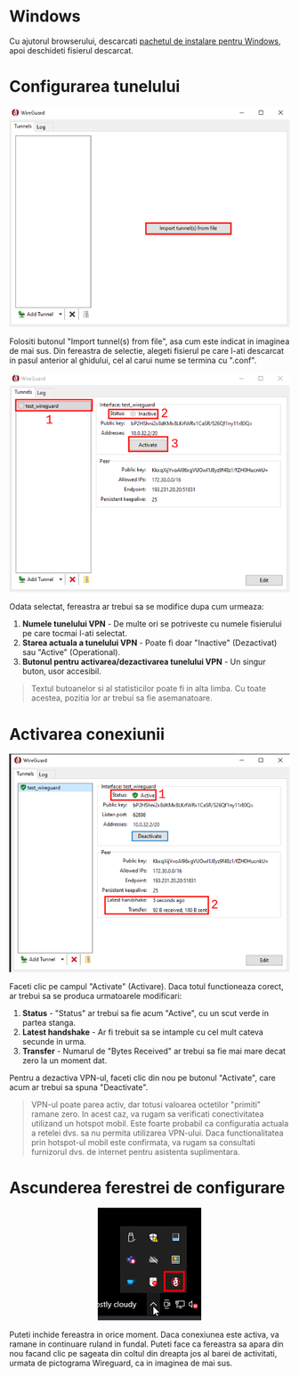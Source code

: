 # Windows

Cu ajutorul browserului, descarcati [pachetul de instalare pentru Windows](https://download.wireguard.com/windows-client/wireguard-installer.exe), apoi deschideti fisierul descarcat.

# Configurarea tunelului
<p>
	<center>
		<img src="media/wireguard_windows_installer.png"/>
	</center>
</p>

Folositi butonul "Import tunnel(s) from file", asa cum este indicat in imaginea de mai sus. Din fereastra de selectie, alegeti fisierul pe care l-ati descarcat in pasul anterior al ghidului, cel al carui nume se termina cu ".conf".

<p>
	<center>
		<img src="media/wireguard_windows_added.png"/>
	</center>
</p>

Odata selectat, fereastra ar trebui sa se modifice dupa cum urmeaza:
1. **Numele tunelului VPN** - De multe ori se potriveste cu numele fisierului pe care tocmai l-ati selectat.
2. **Starea actuala a tunelului VPN** - Poate fi doar "Inactive" (Dezactivat) sau "Active" (Operational).
3. **Butonul pentru activarea/dezactivarea tunelului VPN** - Un singur buton, usor accesibil.

> Textul butoanelor si al statisticilor poate fi in alta limba. Cu toate acestea, pozitia lor ar trebui sa fie asemanatoare.

# Activarea conexiunii
<p>
	<center>
		<img src="media/wireguard_windows_active.png"/>
	</center>
</p>

Faceti clic pe campul "Activate" (Activare). Daca totul functioneaza corect, ar trebui sa se produca urmatoarele modificari:
1. **Status** - "Status" ar trebui sa fie acum "Active", cu un scut verde in partea stanga.
2. **Latest handshake** - Ar fi trebuit sa se intample cu cel mult cateva secunde in urma.
3. **Transfer** - Numarul de "Bytes Received" ar trebui sa fie mai mare decat zero la un moment dat.

Pentru a dezactiva VPN-ul, faceti clic din nou pe butonul "Activate", care acum ar trebui sa spuna "Deactivate". 

> VPN-ul poate parea activ, dar totusi valoarea octetilor "primiti" ramane zero. In acest caz, va rugam sa verificati conectivitatea utilizand un hotspot mobil. Este foarte probabil ca configuratia actuala a retelei dvs. sa nu permita utilizarea VPN-ului. Daca functionalitatea prin hotspot-ul mobil este confirmata, va rugam sa consultati furnizorul dvs. de internet pentru asistenta suplimentara.

# Ascunderea ferestrei de configurare
<p>
	<center>
		<img src="media/wireguard_windows_hidden.png"/>
	</center>
</p>

Puteti inchide fereastra in orice moment. Daca conexiunea este activa, va ramane in continuare ruland in fundal. Puteti face ca fereastra sa apara din nou facand clic pe sageata din coltul din dreapta jos al barei de activitati, urmata de pictograma Wireguard, ca in imaginea de mai sus. 